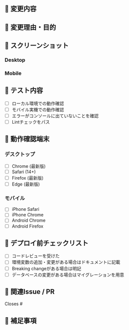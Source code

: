 ## 📝 変更内容
<!-- どのような変更を行ったか簡潔に記載 -->

## 🎯 変更理由・目的
<!-- なぜこの変更が必要か -->

## 📸 スクリーンショット
<!-- UIの変更がある場合は必須 -->

### Desktop
<!-- デスクトップ版のスクリーンショット -->

### Mobile
<!-- モバイル版のスクリーンショット -->

## 🧪 テスト内容
<!-- どのようなテストを実施したか -->

- [ ] ローカル環境での動作確認
- [ ] モバイル実機での動作確認
- [ ] エラーがコンソールに出ていないことを確認
- [ ] Lintチェックをパス

## 📱 動作確認端末
<!-- 確認した端末・ブラウザにチェック -->

### デスクトップ
- [ ] Chrome (最新版)
- [ ] Safari (14+)
- [ ] Firefox (最新版)
- [ ] Edge (最新版)

### モバイル
- [ ] iPhone Safari
- [ ] iPhone Chrome
- [ ] Android Chrome
- [ ] Android Firefox

## 🚀 デプロイ前チェックリスト
<!-- マージ前に必ず確認 -->

- [ ] コードレビューを受けた
- [ ] 環境変数の追加・変更がある場合はドキュメントに記載
- [ ] Breaking changeがある場合は明記
- [ ] データベースの変更がある場合はマイグレーションを用意

## 🔗 関連Issue / PR
<!-- 関連するIssueやPRがあればリンク -->

Closes #

## 📝 補足事項
<!-- レビュアーへの連絡事項など -->